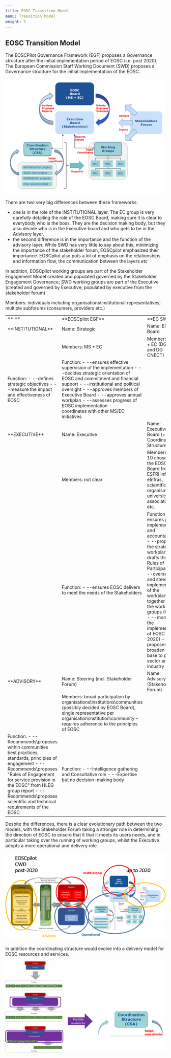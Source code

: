 ```yaml
---
title: EOSC Transition Model
menu: Transition Model
weight: 5
---
```


EOSC Transition Model
---------------------

The EOSCPilot Governance Framework (EGF) proposes a Governance structure after the initial implementation period of EOSC (i.e. post 2020). The European Commission Staff Working Document (SWD) proposes a Governance structure for the initial implementation of the EOSC.

![SWD Governance](assets/SWDGovernance.png)

There are two very big differences between these frameworks: 
* one is in the role of the INSTITUTIONAL layer. The EC group is very carefully detailing the role of the EOSC Board, making sure it is clear to everybody who is the boss. They are the decision making body, but they also decide who is in the Executive board and who gets to be in the Advisory layer. 
* the second difference is in the importance and the function of the advisory layer. While SWD has very little to say about this, minimizing the importance of the stakeholder forum, EOSCpilot emphasized their importance.   EOSCpilot also puts a lot of emphasis on the relationships and information flow, the communication between the layers etc

In addition, EOSCpilot working groups are part of the Stakeholder Engagement Model created and populated governed by the Stakeholder Engagement Governance; SWD working groups are part of the Executive (created and governed by Executive; populated by executive from the stakeholder forum)

<table>
<tr><td> ** ** </td><td>**EOSCpilot EGF**</td><td>**EC SWD**</td></tr>
<tr><td>**INSTITUTIONAL**</td><td>Name: Strategic</td><td>Name: EOSC Board</td></tr>
  <tr><td></td><td>Members: MS + EC</td><td>Members: MS + EC (DG RTD and DG CNECT)</td></tr>
<tr><td>Function:
- --defines strategic objectives
- --measure the impact and effectiveness of EOSC
  </td><td>Function:
- --ensures effective supervision of the implementation
- --decides strategic orientation of EOSC and commitment and financial support
- --institutional and political oversight
- --approves members of Executive Board
- --approves annual workplan
- --assesses progress of EOSC implementation
  - --coordinates with other MS/EC initiatives</td></tr>
  <tr><td> **EXECUTIVE** </td><td> Name: Executive </td><td> Name: Executive Board (+ Coordination Structure?) </td></tr>
  <tr><td></td><td> Members: not clear </td><td> Members: max. 10 chosen by the EOSC Board from ESFRI infras, eInfras, scientific organisations, university associations etc. </td></tr>
  <tr><td></td><td>Function:
    - --ensures EOSC delivers to meet the needs of the Stakeholders </td><td> Function:
- --ensures proper implementation and accountability
- --proposes the strategy &amp; workplan
- --drafts the Rules of Participation
- --oversees and steer the implementation of the workplan together with the working groups (WGs)
- --monitors the implementation of EOSC (by 2020)
    - --proposes how broaden user base to public sector and industry </td></tr>
  <tr><td> **ADVISORY** </td><td> Name: Steering (incl. Stakeholder Forum) </td><td> Name: Advisory (Stakeholder Forum) </td></tr>
  <tr><td></td> Members: individuals including organisations\institutional representatives; multiple subforums (consumers, providers etc.) </td><td> Members: broad participation by organisations\institutions\communities (possibly decided by EOSC Board), single representative per organisation\institution\community – requires adherence to the principles of EOSC </td></tr>
<tr><td> Function:
- --Recommends\proposes within communities best practices, standards, principles of engagement
- --Recommends\proposes &quot;Rules of Engagement for service provision in the EOSC&quot; from HLEG group report
  - --Recommends\proposes scientific and technical requirements of the EOSC </td><td> Function:
- --Intelligence gathering and Consultative role
  - --Expertise but no decision-making body </td></tr>
</table>

Despite the differences, there is a clear evolutionary path between the two models, with the Stakeholder Forum taking a stronger role in determining the direction of EOSC to ensure that it that it meets its users needs, and in particular taking over the running of working groups, whilst the Executive adopts a more operational and delivery role.

![Governance Model Crosswalk](assets/GovernanceCrosswalk2.png)

In addition the coordinating structure would evolve into a delivery model for EOSC resources and services.

![Delivery Model Crosswalk](assets/DeliveryCrosswalk.png)

